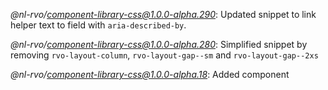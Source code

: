 *@nl-rvo/component-library-css@1.0.0-alpha.290*:
Updated snippet to link helper text to field with `aria-described-by`.

*@nl-rvo/component-library-css@1.0.0-alpha.280*:
Simplified snippet by removing `rvo-layout-column`, `rvo-layout-gap--sm` and `rvo-layout-gap--2xs`

*@nl-rvo/component-library-css@1.0.0-alpha.18*:
Added component